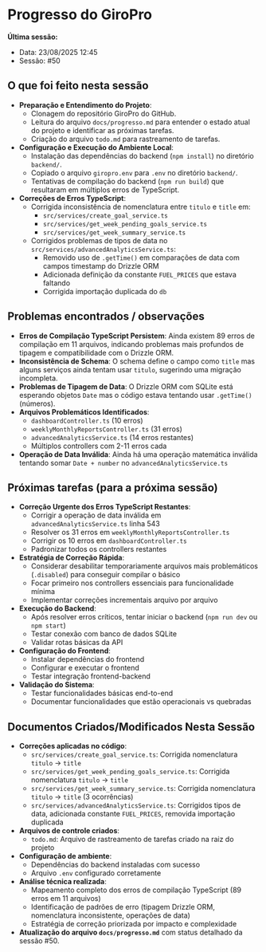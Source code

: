 # Progresso do GiroPro

**Última sessão:**
- Data: 23/08/2025 12:45
- Sessão: #50

## O que foi feito nesta sessão
- **Preparação e Entendimento do Projeto**:
  - Clonagem do repositório GiroPro do GitHub.
  - Leitura do arquivo `docs/progresso.md` para entender o estado atual do projeto e identificar as próximas tarefas.
  - Criação do arquivo `todo.md` para rastreamento de tarefas.
- **Configuração e Execução do Ambiente Local**:
  - Instalação das dependências do backend (`npm install`) no diretório `backend/`.
  - Copiado o arquivo `giropro.env` para `.env` no diretório `backend/`.
  - Tentativas de compilação do backend (`npm run build`) que resultaram em múltiplos erros de TypeScript.
- **Correções de Erros TypeScript**:
  - Corrigida inconsistência de nomenclatura entre `titulo` e `title` em:
    - `src/services/create_goal_service.ts`
    - `src/services/get_week_pending_goals_service.ts` 
    - `src/services/get_week_summary_service.ts`
  - Corrigidos problemas de tipos de data no `src/services/advancedAnalyticsService.ts`:
    - Removido uso de `.getTime()` em comparações de data com campos timestamp do Drizzle ORM
    - Adicionada definição da constante `FUEL_PRICES` que estava faltando
    - Corrigida importação duplicada do `db`

## Problemas encontrados / observações
- **Erros de Compilação TypeScript Persistem**: Ainda existem 89 erros de compilação em 11 arquivos, indicando problemas mais profundos de tipagem e compatibilidade com o Drizzle ORM.
- **Inconsistência de Schema**: O schema define o campo como `title` mas alguns serviços ainda tentam usar `titulo`, sugerindo uma migração incompleta.
- **Problemas de Tipagem de Data**: O Drizzle ORM com SQLite está esperando objetos `Date` mas o código estava tentando usar `.getTime()` (números).
- **Arquivos Problemáticos Identificados**: 
  - `dashboardController.ts` (10 erros)
  - `weeklyMonthlyReportsController.ts` (31 erros)
  - `advancedAnalyticsService.ts` (14 erros restantes)
  - Múltiplos controllers com 2-11 erros cada
- **Operação de Data Inválida**: Ainda há uma operação matemática inválida tentando somar `Date + number` no `advancedAnalyticsService.ts`

## Próximas tarefas (para a próxima sessão)
- **Correção Urgente dos Erros TypeScript Restantes**:
  - Corrigir a operação de data inválida em `advancedAnalyticsService.ts` linha 543
  - Resolver os 31 erros em `weeklyMonthlyReportsController.ts`
  - Corrigir os 10 erros em `dashboardController.ts`
  - Padronizar todos os controllers restantes
- **Estratégia de Correção Rápida**:
  - Considerar desabilitar temporariamente arquivos mais problemáticos (`.disabled`) para conseguir compilar o básico
  - Focar primeiro nos controllers essenciais para funcionalidade mínima
  - Implementar correções incrementais arquivo por arquivo
- **Execução do Backend**:
  - Após resolver erros críticos, tentar iniciar o backend (`npm run dev` ou `npm start`)
  - Testar conexão com banco de dados SQLite
  - Validar rotas básicas da API
- **Configuração do Frontend**:
  - Instalar dependências do frontend
  - Configurar e executar o frontend
  - Testar integração frontend-backend
- **Validação do Sistema**:
  - Testar funcionalidades básicas end-to-end
  - Documentar funcionalidades que estão operacionais vs quebradas

## Documentos Criados/Modificados Nesta Sessão
- **Correções aplicadas no código**:
  - `src/services/create_goal_service.ts`: Corrigida nomenclatura `titulo` → `title`
  - `src/services/get_week_pending_goals_service.ts`: Corrigida nomenclatura `titulo` → `title`
  - `src/services/get_week_summary_service.ts`: Corrigida nomenclatura `titulo` → `title` (3 ocorrências)
  - `src/services/advancedAnalyticsService.ts`: Corrigidos tipos de data, adicionada constante `FUEL_PRICES`, removida importação duplicada
- **Arquivos de controle criados**:
  - `todo.md`: Arquivo de rastreamento de tarefas criado na raiz do projeto
- **Configuração de ambiente**:
  - Dependências do backend instaladas com sucesso
  - Arquivo `.env` configurado corretamente
- **Análise técnica realizada**:
  - Mapeamento completo dos erros de compilação TypeScript (89 erros em 11 arquivos)
  - Identificação de padrões de erro (tipagem Drizzle ORM, nomenclatura inconsistente, operações de data)
  - Estratégia de correção priorizada por impacto e complexidade
- **Atualização do arquivo `docs/progresso.md`** com status detalhado da sessão #50.

